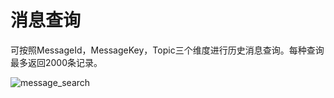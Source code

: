 # 消息查询

可按照MessageId，MessageKey，Topic三个维度进⾏历史消息查询。每种查询最多返回2000条记录。

![message_search](/rocketmq/images/message_search.png)